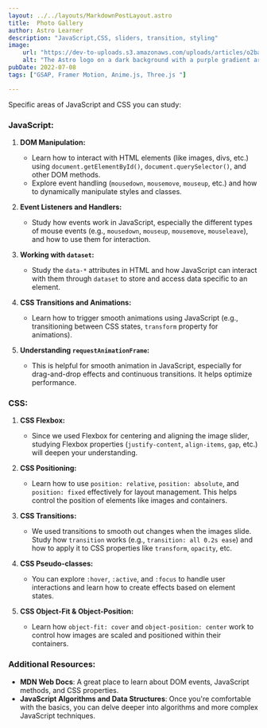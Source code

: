 ```yaml
---
layout: ../../layouts/MarkdownPostLayout.astro
title:  Photo Gallery
author: Astro Learner
description: "JavaScript,CSS, sliders, transition, styling"
image: 
    url: "https://dev-to-uploads.s3.amazonaws.com/uploads/articles/o2baew25ru2w4bzwt045.jpg"
    alt: "The Astro logo on a dark background with a purple gradient arc."
pubDate: 2022-07-08
tags: ["GSAP, Framer Motion, Anime.js, Three.js "]

---
```


Specific areas of JavaScript and CSS you can study:
### **JavaScript:**
1. **DOM Manipulation:**
   - Learn how to interact with HTML elements (like images, divs, etc.) using `document.getElementById()`, `document.querySelector()`, and other DOM methods.
   - Explore event handling (`mousedown`, `mousemove`, `mouseup`, etc.) and how to dynamically manipulate styles and classes.
   
2. **Event Listeners and Handlers:**
   - Study how events work in JavaScript, especially the different types of mouse events (e.g., `mousedown`, `mouseup`, `mousemove`, `mouseleave`), and how to use them for interaction.

3. **Working with `dataset`:**
   - Study the `data-*` attributes in HTML and how JavaScript can interact with them through `dataset` to store and access data specific to an element.

4. **CSS Transitions and Animations:**
   - Learn how to trigger smooth animations using JavaScript (e.g., transitioning between CSS states, `transform` property for animations).
   
5. **Understanding `requestAnimationFrame`:**
   - This is helpful for smooth animation in JavaScript, especially for drag-and-drop effects and continuous transitions. It helps optimize performance.

### **CSS:**
1. **CSS Flexbox:**
   - Since we used Flexbox for centering and aligning the image slider, studying Flexbox properties (`justify-content`, `align-items`, `gap`, etc.) will deepen your understanding.

2. **CSS Positioning:**
   - Learn how to use `position: relative`, `position: absolute`, and `position: fixed` effectively for layout management. This helps control the position of elements like images and containers.

3. **CSS Transitions:**
   - We used transitions to smooth out changes when the images slide. Study how `transition` works (e.g., `transition: all 0.2s ease`) and how to apply it to CSS properties like `transform`, `opacity`, etc.

4. **CSS Pseudo-classes:**
   - You can explore `:hover`, `:active`, and `:focus` to handle user interactions and learn how to create effects based on element states.

5. **CSS Object-Fit & Object-Position:**
   - Learn how `object-fit: cover` and `object-position: center` work to control how images are scaled and positioned within their containers.

### **Additional Resources:**
- **MDN Web Docs**: A great place to learn about DOM events, JavaScript methods, and CSS properties.
- **JavaScript Algorithms and Data Structures**: Once you're comfortable with the basics, you can delve deeper into algorithms and more complex JavaScript techniques.

